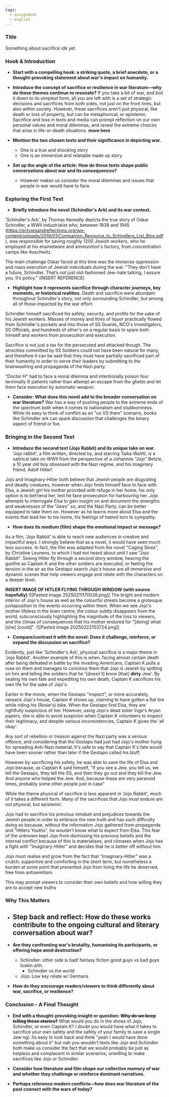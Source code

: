 ```yaml
---
tags:
  - assignment
  - english
---
```


### Title

Something about sacrifice idk yet

### Hook & Introduction

*   **Start with a compelling hook: a striking quote, a brief anecdote, or a thought-provoking statement about war's impact on humanity.**


*   **Introduce the concept of sacrifice or resilience in war literature—why do these themes continue to resonate?**
If you take a bit of war, and boil it down to its simplest form, all you are left with is a set of strategic decisions and sacrifices from both sides, not just on the front lines, but also within society. However, these sacrifices aren't just physical, like death or loss of property, but can be metaphorical, or epistemic. 
Sacrifice and loss in texts and media can prompt reflection on our own personal values and moral dilemmas, and reveal the extreme choices that arise in life-or-death situations. 
**more here**


*   **Mention the two chosen texts and their significance in depicting war.**
	- One is a true and shocking story
	- One is an immersive and relatable made up story

*   **Set up the angle of the article: How do these texts shape public conversations about war and its consequences?**
	
	- However makes us consider the moral dilemmas and issues that people in war would have to face. 

### Exploring the First Text

*   **Briefly introduce the novel (Schindler's Ark) and its war context.**

'Schindler's Ark', by Thomas Keneally depicts the true story of Oskar Schindler, a WWII industrialist who, between 1938 and 1945 (https://echoesandreflections.org/wp-content/uploads/2019/01/Companion_Resource_to_Schindlers_List_Bios.pdf), was responsible for saving roughly 1200 Jewish workers, who he employed at his enamelware and ammunition's factory, from concentration camps like Auschwitz.

The main challenge Oskar faced at this time was the immense oppression and mass execution of Jewish individuals during the war. "They don’t have a future, Schindler. That’s not just old-fashioned Jew-hate talking, I assure you. It’s policy." (INSERT REFERENCE)

*   **Highlight how it represents sacrifice through character journeys, key moments, or historical realities.**
Death and sacrifice were abundant throughout Schindler's story, not only surrounding Schindler, but among all of those impacted by the war effort. 

Schindler himself sacrificed his safety, security, and profits for the sake of his Jewish workers. Masses of money and litres of liquor practically flowed from Schindler's pockets and into those of SS Guards, NCO's Investigators, SS Officials, and hundreds of other's on a regular basis to spare both himself and workers from prosecution and execution. 

Sacrifice is not just a tax for the persecuted and attacked though. The atrocities committed by SS Soldiers could not have been natural for many, and therefore it can be said that they must have partially sacrificed part of their humanity in order to serve their leaders by submitting to the brainwashing and propaganda of the Nazi party. 

"Doctor H" had to face a moral dilemma and intentionally poison four terminally ill patients rather than attempt an escape from the ghetto and let them face execution by automatic weapon. 


*   **Consider: What does this novel add to the broader conversation on war literature?**
War has a way of pushing people to the extreme ends of the spectrum both when it comes to nationalism and stubbornness. While its easy to think of conflict as an "us VS them" scenario, books like Schindler ark can spark discussion that challenges the binary aspect of friend or foe.

### Bringing in the Second Text

*   **Introduce the second text (Jojo Rabbit) and its unique take on war.**
 'Jojo rabbit', a film written, directed by, and starring Taika Waititi, is a satirical take on WWII from the perspective of a Johannes "Jojo" Betzle, a 10 year old  boy obsessed with the Nazi regime, and his imaginary friend, Adolf Hitler!

 Jojo and Imaginary-Hitler both believe that Jewish people are disgusting and deadly creatures, however when Jojo finds himself face to face with Elsa, a Jewish girl his mother provided with refuge in her home, his only option is to befriend her, lest he face prosecution for harbouring her. Jojo attempts to interrogate Elsa to gain insight on and document the strengths and weaknesses of the "Jews" so, and the Nazi Party, can be better equipped to take them on. However as he learns more about Elsa and the events that lead her to his home, his feelings of hatred turn to sympathy.

*   **How does its medium (film) shape the emotional impact or message?**

As a film, 'Jojo Rabbit' is able to reach new audiences in creative and impactful ways. I strongly believe that as a novel, it would have seen much less success. In fact, the film was adapted from the novel "Caging Skies", by Christine Leunens, to which I had not heard about until I saw "Jojo Rabbit". Seeing Hitler fly through a second story window, hearing the gunfire as Captain K and the other soldiers are executed, or feeling the tension in the air as the Gestapo search Jojo's house are all immersive and dynamic scenes that help viewers engage and relate with the characters on a deeper level. 

**INSERT IMAGE OF HITLER FLYING THROUGH WINDOW (with source hopefully)**
![[Pasted image 20250211170026.png]]
 The bright and modern interior of Jojo's house as well as the colourful streets become a grotesque juxtaposition to the events occurring within them. When we see Jojo's mother lifeless in the town centre, the colour subtly disappears from the world, subconsciously highlighting the magnitude of the loss to viewers, and the climax of consequences that his mother endured for "\[doing\] what \[she\] \[could\]". 
![[Pasted image 20250222153724.png]]


*   **Compare/contrast it with the novel: Does it challenge, reinforce, or expand the discussion on sacrifice?**

Evidently, just like 'Schindler's Ark', physical sacrifice is a major theme in 'Jojo Rabbit'. Another example of this is when, facing almost certain death after being defeated in battle by the invading Americans, Captain K pulls a ruse on them and manages to convince them that Jojo is Jewish by spitting on him and telling the soldiers that he '\[doesn't\] know \[that\] **dirty** Jew'. By sealing his own fate and expediting his own death, Captain K sacrifices his own life for the sake of Jojo's.


Earlier in the movie, when the Gestapo "inspect", or more accurately, ransack Jojo's house, Captain K shows up, claiming to have gotten a flat tire while riding his (Rosie's)  bike. When the Gestapo find Elsa, they are rightfully suspicious of her. However, using Jojo's dead sister Inge's Aryan papers, she is able to avoid suspicion when Captain K volunteers to inspect their legitimacy, and despite various inconsistencies, Captain K gives the 'all okay'. 

Any sort of rebellion or treason against the Nazi party was a serious offence, and considering that the Gestapo had just had Jojo's mother hung for spreading Anti-Nazi material, It's safe to say that Captain K's fate would have been sooner rather than later if the Gestapo called his bluff. 

However by sacrificing his safety, he was able to save the life of Elsa and Jojo because, as Captain K said himself, "If you see a Jew, you tell us, we tell the Gestapo, they tell the SS, and then they go out and they kill the Jew. And anyone who helped the Jew. And, because these are very paranoid times, probably some other people just in case"


While the theme physical of sacrifice is less apparent in 'Jojo Rabbit', much of it takes a different form. Many of the sacrifices that Jojo must endure are not physical, but epistemic.

Jojo had to sacrifice his previous mindset and prejudices towards the Jewish people in order to embrace the new truth and has such difficulty doing so because, without the information Jojo gathered from propaganda and "Hitlers Youths", he wouldn't know what to expect from Elsa. This fear of the unknown kept Jojo from dismissing his previous beliefs and the internal conflict because of this is materialises, and climaxes when Jojo has a fight with "Imaginary-Hitler" and decides that he is better off without him. 

Jojo must realise and grow from the fact that "Imaginary-Hitler" was a crutch; supportive and comforting in the short term, but nonetheless a burden at some point that prevented Jojo from living the life he deserved, free from antisemitism. 

 This may prompt viewers to consider their own beliefs and how willing they are to accept new truths 



### Why This Matters

*   **Step back and reflect: How do these works contribute to the ongoing cultural and literary conversation about war?**
	- 


*   **Are they confronting war's brutality, humanising its participants, or offering hope amid destruction?**
    *   Schindler: other side is bad! fantasy fiction good guys vs bad guys lookin ahh.
	    * Schindler vs the world 
    *   Jojo: Low key relate w/ Germans


*   **How do they encourage readers/viewers to think differently about war, sacrifice, or resilience?**


### Conclusion - A Final Thought

*   **End with a thought-provoking insight or question: ~~Why do we keep telling these stories?~~**
What would you do in the shoes of Jojo, Schindler, or even Captain K?
	 I doubt you would have what it takes to sacrifice your own safety and the safety of your family to save a single Jew ngl.
	Its easy to look back and think "yeah I would have done something about it" but nah you wouldn't 
	texts like Jojo and Schindler both make us consider the fact that we would probably be just as helpless and complacent in similar scenarios, unwilling to make sacrifices like Jojo or Schindler. 

*   **Consider how literature and film shape our collective memory of war and whether they challenge or reinforce dominant narratives.**


*   **Perhaps reference modern conflicts—how does war literature of the past connect with the wars of today?**

